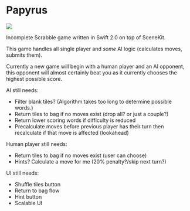 # Papyrus
![](https://reposs.herokuapp.com/?path=ChrisAU/Papyrus)

Incomplete Scrabble game written in Swift 2.0 on top of SceneKit.

This game handles all single player and *some* AI logic (calculates moves, submits them).

Currently a new game will begin with a human player and an AI opponent, this opponent will almost certainly beat you as it currently chooses the highest possible score.

AI still needs:
- Filter blank tiles? (Algorithm takes too long to determine possible words.)
- Return tiles to bag if no moves exist (drop all? or just a couple?)
- Return lower scoring words if difficulty is reduced
- Precalculate moves before previous player has their turn then recalculate if that move is affected (lookahead)

Human player still needs:
- Return tiles to bag if no moves exist (user can choose)
- Hints? Calculate a move for me (20% penalty?/skip next turn?)

UI still needs:
- Shuffle tiles button
- Return to bag flow
- Hint button
- Scalable UI
